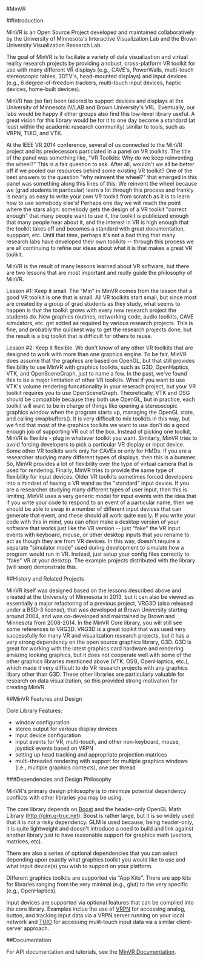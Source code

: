 #MinVR


##Introduction

MinVR is an Open Source Project developed and maintained collaboratively by the University of Minnesota's Interactive Visualization Lab and the Brown University Visualization Research Lab.

The goal of MinVR is to faciliate a variety of data visualization and virtual reality research projects by providing a robust, cross-platform VR toolkit for use with many different VR displays (e.g., CAVE's, PowerWalls, multi-touch stereoscopic tables, 3DTV's, head-mounted displays) and input devices (e.g., 6 degree-of-freedom trackers, multi-touch input devices, haptic devices, home-built devices).  

MinVR has (so far) been tailored to support devices and displays at the University of Minnesota IV/LAB and Brown University's VRL.  Eventually, our labs would be happy if other groups also find this low-level library useful.  A great vision for this library would be for it to one day become a standard (at least within the academic research community) similar to tools, such as VRPN, TUIO, and VTK.

At the IEEE VR 2014 conference, several of us connected to the MinVR project and its predecessors particiated in a panel on VR toolkits.  The title of the panel was something like, "VR Toolkits: Why do we keep reinventing the wheel?"  This is a fair question to ask.  After all, wouldn't we all be better off if we pooled our resources behind some existing VR toolkit?  One of the best answers to the question "why reinvent the wheel?" that emerged in this panel was something along this lines of this:  We reinvent the wheel because we (grad students in particular) learn a lot through this process and frankly is nearly as easy to write your own VR toolkit from scratch as it is to learn how to use somebody else's!  Perhaps one day we will reach the point where the stars align: somebody gets the design of a VR toolkit "correct enough" that many people want to use it, the toolkit is publicized enough that many people hear about it, and the interest in VR is high enough that the toolkit takes off and becomes a standard with great documentation, suppport, etc.  Until that time, perhaps it's not a bad thing that many research labs have developed their own toolkits -- through this process we are all continuing to refine our ideas about what it is that makes a great VR toolkit.

MinVR is the result of many lessons learned about VR software, but there are two lessons that are most important and really guide the philosophy of MinVR.  

Lesson #1: Keep it small.  The "Min" in MinVR comes from the lesson that a good VR toolkit is one that is small.  All VR toolkits start small, but since most are created by a group of grad students as they study, what seems to happen is that the toolkit grows with every new research project the students do.  New graphics routines, networking code, audio toolkits, CAVE simulators, etc. get added as required by various research projects.  This is fine, and probably the quickest way to get the research projects done, but the result is a big toolkit that is difficult for others to reuse.  

Lesson #2: Keep it flexible.  We don't know of any other VR toolkits that are designed to work with more than one graphics engine.  To be fair, MinVR does assume that the graphics are based on OpenGL, but that still provides flexibility to use MinVR with graphics toolkits, such as G3D, OpenHaptics, VTK, and OpenSceneGraph, just to name a few.  In the past, we've found this to be a major limitation of other VR toolkits.  What if you want to use VTK's volume rendering funcationality in your reserach project, but your VR toolkit requires you to use OpenSceneGraph.  Theoretically, VTK and OSG should be compatible because they both use OpenGL, but in practice, each toolkit will want to be in charge of things like opening a stereoscopic graphics window when the program starts up, managing the OpenGL state, and calling swapbuffers().  It is very difficult to mix toolkits in this way, but we find that most of the graphics toolkits we want to use don't do a good enough job of supporting VR out of the box.  Instead of picking one toolkit, MinVR is flexible - plug in whatever toolkit you want.  Similarly, MinVR tries to avoid forcing developers to pick a particular VR display or input device.  Some other VR toolkits work only for CAVEs or only for HMDs.  If you are a researcher studying many different types of displays, then this is a bummer.  So, MinVR provides a lot of flexibility over the type of virtual camera that is used for rendering.  Finally, MinVR tries to provide the same type of flexibility for input devices.  Older VR toolkits sometimes forced developers into a mindset of having a VR wand as the "standard" input device.  If you are a researcher studying many different types of user input, then this is limiting.  MinVR uses a very generic model for input events with the idea that if you write your code to respond to an event of a particular name, then we should be able to swap in a number of different input devices that can generate that event, and these should all work quite easily.  If you write your code with this in mind, you can often make a desktop version of your software that works just like the VR version -- just "fake" the VR input events with keyboard, mouse, or other desktop inputs that you rename to act as though they are from VR devices.  In this way, doesn't require a separate "simulator mode" used during development to simulate how a program would run in VR.  Instead, just setup your config files correctly to "fake" VR at your desktop.  The example projects distributed with the library (will soon) demonstrate this.


##History and Related Projects

MinVR itself was designed based on the lessons described above and created at the University of Minnesota in 2013, but it can also be viewed as essentially a major refactoring of a previous project, VRG3D (also released under a BSD-3 license), that was developed at Brown University starting around 2004, and was co-developed and maintained by Brown and Minnesota from 2008-2014.  In the MinVR Core library, you will still see some references to VRG3D.  VRG3D is a great toolkit that was used very successfully for many VR and visualization research projects, but it has a very strong dependency on the open source graphics library, G3D.  G3D is great for working with the latest graphics card hardware and rendering amazing looking graphics, but it does not cooperate well with some of the other graphics libraries mentioned above (VTK, OSG, OpenHaptics, etc.), which made it very difficult to do VR research projects with any graphics libary other than G3D.  These other libraries are particularly valuable for research on data visualization, so this provided strong motivation for creating MinVR.  


##MinVR Features and Design 

Core Library Features:
- window configuration
- stereo output for various display devices
- input device configuration
- input events for VR, multi-touch, and other non-keyboard, mouse, joystick events based on VRPN
- setting up head tracking and appropriate projection matrices   
- multi-threaded rendering with support for multiple graphics windows (i.e., multiple graphics contexts), one per thread


###Dependencies and Design Philosophy

MinVR's primary design philosophy is to minimize potential dependency conflicts with other libraries you may be using. 

The core library depends on [Boost](http://boost.org) and the header-only OpenGL Math Library (http://glm.g-truc.net).  Boost is rather large, but it is so widely used that it is not a risky dependency.  GLM is used because, being header-only, it is quite lightweight and doesn't introduce a need to build and link against another library just to have reasonable support for graphics math (vectors, matrices, etc).

There are also a series of optional dependencies that you can select depending upon exactly what graphics toolkit you would like to use and what input device(s) you wish to support on your platform.  

Different graphics toolkits are supported via "App Kits".  There are app kits for libraries ranging from the very minimal (e.g., glut) to the very specific (e.g., OpenHaptics).

Input devices are supported via optional features that can be compiled into the core library.  Examples inclue the use of [VRPN](http://www.cs.unc.edu/Research/vrpn/) for accessing analog, button, and tracking input data via a VRPN server running on your local network and [TUIO](http://http://www.tuio.org/) for accessing mulit-touch input data via a similar client-server approach.


##Documentation

For API documentation and tutorials, see the [MinVR Documentation](http://minvr.github.io/MinVR/docs/latest/index.html).


